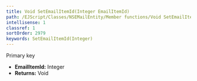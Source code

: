 ```yaml
---
title: Void SetEmailItemId(Integer EmailItemId)
path: /EJScript/Classes/NSEMailEntity/Member functions/Void SetEmailItemId(Integer p_0)
intellisense: 1
classref: 1
sortOrder: 2979
keywords: SetEmailItemId(Integer)
---
```



Primary key



* **EmailItemId:** Integer
* **Returns:** Void


